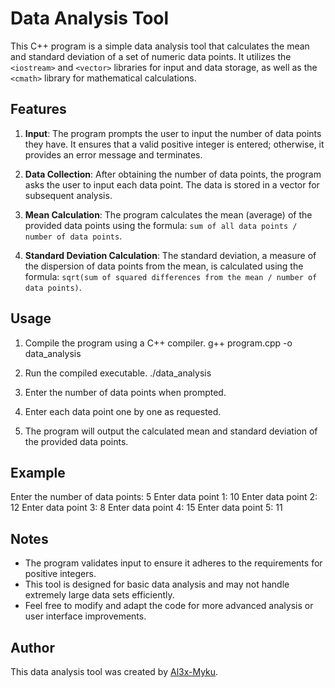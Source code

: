 # Data Analysis Tool

This C++ program is a simple data analysis tool that calculates the mean and standard deviation of a set of numeric data points. It utilizes the `<iostream>` and `<vector>` libraries for input and data storage, as well as the `<cmath>` library for mathematical calculations.

## Features

1. **Input**: The program prompts the user to input the number of data points they have. It ensures that a valid positive integer is entered; otherwise, it provides an error message and terminates.

2. **Data Collection**: After obtaining the number of data points, the program asks the user to input each data point. The data is stored in a vector for subsequent analysis.

3. **Mean Calculation**: The program calculates the mean (average) of the provided data points using the formula: `sum of all data points / number of data points`.

4. **Standard Deviation Calculation**: The standard deviation, a measure of the dispersion of data points from the mean, is calculated using the formula: `sqrt(sum of squared differences from the mean / number of data points)`.

## Usage

1. Compile the program using a C++ compiler.
 g++ program.cpp -o data_analysis
2. Run the compiled executable.
./data_analysis

3. Enter the number of data points when prompted.

4. Enter each data point one by one as requested.

5. The program will output the calculated mean and standard deviation of the provided data points.

## Example
Enter the number of data points: 5
Enter data point 1: 10
Enter data point 2: 12
Enter data point 3: 8
Enter data point 4: 15
Enter data point 5: 11

## Notes

- The program validates input to ensure it adheres to the requirements for positive integers.
- This tool is designed for basic data analysis and may not handle extremely large data sets efficiently.
- Feel free to modify and adapt the code for more advanced analysis or user interface improvements.

## Author

This data analysis tool was created by [Al3x-Myku](https://github.com/Al3x-Myku).



